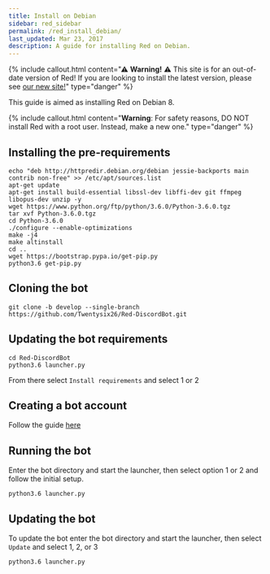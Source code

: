 ```yaml
---
title: Install on Debian
sidebar: red_sidebar
permalink: /red_install_debian/
last_updated: Mar 23, 2017
description: A guide for installing Red on Debian.
---
```


{% include callout.html content="⚠ **Warning!** ⚠ This site is for an out-of-date version of Red! If you are looking to install the latest version, please see [our new site!](https://red-discordbot.readthedocs.io/en/stable/)" type="danger" %}

This guide is aimed as installing Red on Debian 8.

{% include callout.html content="**Warning**: For safety reasons, DO NOT install Red with a root user. Instead, make a new one." type="danger" %}

## Installing the pre-requirements

```
echo "deb http://httpredir.debian.org/debian jessie-backports main contrib non-free" >> /etc/apt/sources.list
apt-get update
apt-get install build-essential libssl-dev libffi-dev git ffmpeg libopus-dev unzip -y
wget https://www.python.org/ftp/python/3.6.0/Python-3.6.0.tgz
tar xvf Python-3.6.0.tgz
cd Python-3.6.0
./configure --enable-optimizations
make -j4
make altinstall
cd ..
wget https://bootstrap.pypa.io/get-pip.py
python3.6 get-pip.py
```

## Cloning the bot

```
git clone -b develop --single-branch https://github.com/Twentysix26/Red-DiscordBot.git
```

## Updating the bot requirements

```
cd Red-DiscordBot
python3.6 launcher.py
```
From there select ``Install requirements`` and select 1 or 2

## Creating a bot account

Follow the guide [here](/Red-Docs/red_guide_bot_accounts/#creating-a-new-bot-account)

## Running the bot

Enter the bot directory and start the launcher, then select option 1 or 2 and follow the initial setup.
```
python3.6 launcher.py
```

## Updating the bot

To update the bot enter the bot directory and start the launcher,  then select ``Update`` and select 1, 2, or 3
```
python3.6 launcher.py
```
